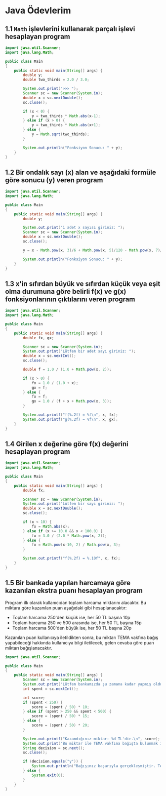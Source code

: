 # Java Ödevlerim
## 1.1 `Math` işlevlerini kullanarak parçalı işlevi hesaplayan program

```java
import java.util.Scanner;
import java.lang.Math;

public class Main
{
    public static void main(String[] args) {
        double y;
        double two_thirds = 2.0 / 3.0;

        System.out.print(">>> ");
        Scanner sc = new Scanner(System.in);
        double x = sc.nextDouble();
        sc.close();

        if (x < 0) {
            y = two_thirds * Math.abs(x-1);
        } else if (x > 0) {
            y = two_thirds * Math.abs(x+1);
        } else {
            y = Math.sqrt(two_thirds);
        }

        System.out.println("Fonksiyon Sonucu: " + y);
    }
}
```

## 1.2 Bir ondalık sayı (x) alan ve aşağıdaki formüle göre sonucu (y) veren program

```java
import java.util.Scanner;
import java.lang.Math;

public class Main
{
    public static void main(String[] args) {
        double y;

        System.out.print("1 adet x sayısı giriniz: ");
        Scanner sc = new Scanner(System.in);
        double x = sc.nextDouble();
        sc.close();

        y = x - Math.pow(x, 3)/6 + Math.pow(x, 5)/120 - Math.pow(x, 7)/5040;

        System.out.println("Fonksiyon Sonucu: " + y);
    }
}
```

## 1.3 x'in sıfırdan büyük ve sıfırdan küçük veya eşit olma durumuna göre belirli f(x) ve g(x) fonksiyonlarının çıktılarını veren program

```java
import java.util.Scanner;
import java.lang.Math;

public class Main
{
    public static void main(String[] args) {
        double fx, gx;

        Scanner sc = new Scanner(System.in);
        System.out.print("Lütfen bir adet sayı giriniz: ");
        double x = sc.nextInt();
        sc.close();

        double f = 1.0 / (1.0 + Math.pow(x, 2));

        if (x > 0) {
            fx = 1.0 / (1.0 + x);
            gx = f;
        } else {
            fx = f;
            gx = 1.0 / (f + x + Math.pow(x, 3));
        }

        System.out.printf("f(%.2f) = %f\n", x, fx);
        System.out.printf("g(%.2f) = %f\n", x, gx);
    }
}
```

## 1.4 Girilen x değerine göre f(x) değerini hesaplayan program

```java
import java.util.Scanner;
import java.lang.Math;

public class Main
{
    public static void main(String[] args) {
        double fx;

        Scanner sc = new Scanner(System.in);
        System.out.print("Lütfen bir sayı giriniz: ");
        double x = sc.nextDouble();
        sc.close();

        if (x < 10) {
            fx = Math.abs(x);
        } else if (x >= 10.0 && x < 100.0) {
            fx = 3.0 / (2.0 * Math.pow(x, 2));
        } else {
            fx = Math.pow(x-10, 2) / Math.pow(x, 3);
        }

        System.out.printf("f(%.2f) = %.10f", x, fx);
    }
}
```

## 1.5 Bir bankada yapılan harcamaya göre kazanılan ekstra puanı hesaplayan program
Program ilk olarak kullanıcıdan toplam harcama miktarını alacaktır. Bu miktara göre kazanılan puan aşağıdaki gibi hesaplanacaktır:

- Toplam harcama 250'den küçük ise, her 50 TL başına 10p
- Toplam harcama 250 ve 500 arasında ise, her 50 TL başına 15p
- Toplam harcama 500'den büyük ise, her 50 TL başına 20p

Kazanılan puan kullanıcıya iletildikten sonra, bu miktarı TEMA vakfına bağış yapabileceği hakkında kullanıcıya bilgi iletilecek, gelen cevaba göre puan miktarı bağışlanacaktır.

```java
import java.util.Scanner;

public class Main
{
    public static void main(String[] args) {
        Scanner sc = new Scanner(System.in);
        System.out.print("Lütfen bankamızda şu zamana kadar yapmış olduğunuz toplam harcamayı giriniz: ");
        int spent = sc.nextInt();

        int score;
        if (spent < 250) {
            score = (spent / 50) * 10;
        } else if (spent > 250 && spent < 500) {
            score = (spent / 50) * 15;
        } else {
            score = (spent / 50) * 20;
        }

        System.out.printf("Kazandığınız miktar: %d TL'dir.\n", score);
        System.out.print("Bu miktar ile TEMA vakfına bağışta bulunmak ister misiniz? (y/n): ");
        String decision = sc.next();
        sc.close();

        if (decision.equals("y")) {
            System.out.println("Bağışınız başarıyla gerçekleşmiştir. Teşekkürler. İyi günler dileriz.");
        } else {
            System.exit(0);
        }
    }
}
```

